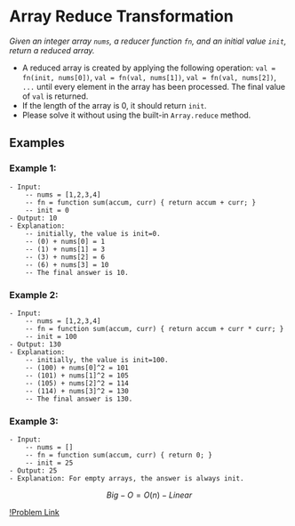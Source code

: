 # Array Reduce Transformation

_Given an integer array `nums`, a reducer function `fn`, and an initial value `init`, return a reduced array._

- A reduced array is created by applying the following operation: `val = fn(init, nums[0])`, `val = fn(val, nums[1])`, `val = fn(val, nums[2])`, `...` until every element in the array has been processed. The final value of `val` is returned.
- If the length of the array is 0, it should return `init`.
- Please solve it without using the built-in `Array.reduce` method.

## Examples

### Example 1:

    - Input: 
        -- nums = [1,2,3,4]
        -- fn = function sum(accum, curr) { return accum + curr; }
        -- init = 0
    - Output: 10
    - Explanation:
        -- initially, the value is init=0.
        -- (0) + nums[0] = 1
        -- (1) + nums[1] = 3
        -- (3) + nums[2] = 6
        -- (6) + nums[3] = 10
        -- The final answer is 10.

### Example 2:

    - Input: 
        -- nums = [1,2,3,4]
        -- fn = function sum(accum, curr) { return accum + curr * curr; }
        -- init = 100
    - Output: 130
    - Explanation:
        -- initially, the value is init=100.
        -- (100) + nums[0]^2 = 101
        -- (101) + nums[1]^2 = 105
        -- (105) + nums[2]^2 = 114
        -- (114) + nums[3]^2 = 130
        -- The final answer is 130.

### Example 3:

    - Input: 
        -- nums = []
        -- fn = function sum(accum, curr) { return 0; }
        -- init = 25
    - Output: 25
    - Explanation: For empty arrays, the answer is always init.

$$Big-O = O(n) - Linear$$

[!Problem Link](https://leetcode.com/problems/array-reduce-transformation/?envType=study-plan-v2&envId=30-days-of-javascript)
